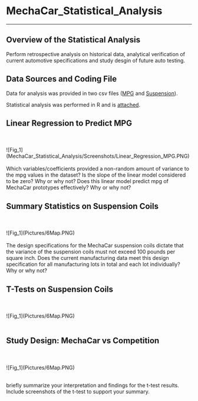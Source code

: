 # MechaCar_Statistical_Analysis
----------------------------------------------------------------------------------

## Overview of the Statistical Analysis 
Perform retrospective analysis on historical data, analytical verification of current automotive specifications and study desgin of future auto testing.  

## Data Sources and Coding File
Data for analysis was provided in two csv files ([MPG](MechaCar_mpg.csv) and [Suspension](Suspension_Coil.csv)).  

Statistical analysis was performed in R and is [attached](MechaCarChallenge.R).  

## Linear Regression to Predict MPG
<br>
<br>
![Fig_1](MechaCar_Statistical_Analysis/Screenshots/Linear_Regression_MPG.PNG)
<br>
<br>
Which variables/coefficients provided a non-random amount of variance to the mpg values in the dataset?
Is the slope of the linear model considered to be zero? Why or why not?
Does this linear model predict mpg of MechaCar prototypes effectively? Why or why not?


## Summary Statistics on Suspension Coils
<br>
<br>
![Fig_1](Pictures/6Map.PNG)
<br>
<br>
The design specifications for the MechaCar suspension coils dictate that the variance of the suspension coils must not exceed 100 pounds per square inch. Does the current manufacturing data meet this design specification for all manufacturing lots in total and each lot individually? Why or why not?




## T-Tests on Suspension Coils
<br>
<br>
![Fig_1](Pictures/6Map.PNG)
<br>
<br>

## Study Design: MechaCar vs Competition
<br>
<br>
![Fig_1](Pictures/6Map.PNG)
<br>
<br>

briefly summarize your interpretation and findings for the t-test results. Include screenshots of the t-test to support your summary.







